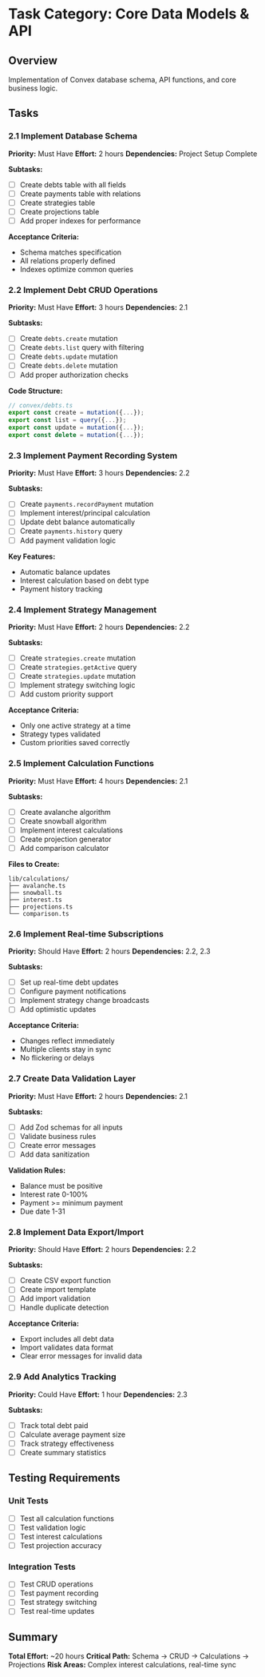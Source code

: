 # Task Category: Core Data Models & API

## Overview

Implementation of Convex database schema, API functions, and core business logic.

## Tasks

### 2.1 Implement Database Schema

**Priority:** Must Have
**Effort:** 2 hours
**Dependencies:** Project Setup Complete

**Subtasks:**

- [ ] Create debts table with all fields
- [ ] Create payments table with relations
- [ ] Create strategies table
- [ ] Create projections table
- [ ] Add proper indexes for performance

**Acceptance Criteria:**

- Schema matches specification
- All relations properly defined
- Indexes optimize common queries

### 2.2 Implement Debt CRUD Operations

**Priority:** Must Have
**Effort:** 3 hours
**Dependencies:** 2.1

**Subtasks:**

- [ ] Create `debts.create` mutation
- [ ] Create `debts.list` query with filtering
- [ ] Create `debts.update` mutation
- [ ] Create `debts.delete` mutation
- [ ] Add proper authorization checks

**Code Structure:**

```typescript
// convex/debts.ts
export const create = mutation({...});
export const list = query({...});
export const update = mutation({...});
export const delete = mutation({...});
```

### 2.3 Implement Payment Recording System

**Priority:** Must Have
**Effort:** 3 hours
**Dependencies:** 2.2

**Subtasks:**

- [ ] Create `payments.recordPayment` mutation
- [ ] Implement interest/principal calculation
- [ ] Update debt balance automatically
- [ ] Create `payments.history` query
- [ ] Add payment validation logic

**Key Features:**

- Automatic balance updates
- Interest calculation based on debt type
- Payment history tracking

### 2.4 Implement Strategy Management

**Priority:** Must Have
**Effort:** 2 hours
**Dependencies:** 2.2

**Subtasks:**

- [ ] Create `strategies.create` mutation
- [ ] Create `strategies.getActive` query
- [ ] Create `strategies.update` mutation
- [ ] Implement strategy switching logic
- [ ] Add custom priority support

**Acceptance Criteria:**

- Only one active strategy at a time
- Strategy types validated
- Custom priorities saved correctly

### 2.5 Implement Calculation Functions

**Priority:** Must Have
**Effort:** 4 hours
**Dependencies:** 2.1

**Subtasks:**

- [ ] Create avalanche algorithm
- [ ] Create snowball algorithm
- [ ] Implement interest calculations
- [ ] Create projection generator
- [ ] Add comparison calculator

**Files to Create:**

```
lib/calculations/
├── avalanche.ts
├── snowball.ts
├── interest.ts
├── projections.ts
└── comparison.ts
```

### 2.6 Implement Real-time Subscriptions

**Priority:** Should Have
**Effort:** 2 hours
**Dependencies:** 2.2, 2.3

**Subtasks:**

- [ ] Set up real-time debt updates
- [ ] Configure payment notifications
- [ ] Implement strategy change broadcasts
- [ ] Add optimistic updates

**Acceptance Criteria:**

- Changes reflect immediately
- Multiple clients stay in sync
- No flickering or delays

### 2.7 Create Data Validation Layer

**Priority:** Must Have
**Effort:** 2 hours
**Dependencies:** 2.1

**Subtasks:**

- [ ] Add Zod schemas for all inputs
- [ ] Validate business rules
- [ ] Create error messages
- [ ] Add data sanitization

**Validation Rules:**

- Balance must be positive
- Interest rate 0-100%
- Payment >= minimum payment
- Due date 1-31

### 2.8 Implement Data Export/Import

**Priority:** Should Have
**Effort:** 2 hours
**Dependencies:** 2.2

**Subtasks:**

- [ ] Create CSV export function
- [ ] Create import template
- [ ] Add import validation
- [ ] Handle duplicate detection

**Acceptance Criteria:**

- Export includes all debt data
- Import validates data format
- Clear error messages for invalid data

### 2.9 Add Analytics Tracking

**Priority:** Could Have
**Effort:** 1 hour
**Dependencies:** 2.3

**Subtasks:**

- [ ] Track total debt paid
- [ ] Calculate average payment size
- [ ] Track strategy effectiveness
- [ ] Create summary statistics

## Testing Requirements

### Unit Tests

- [ ] Test all calculation functions
- [ ] Test validation logic
- [ ] Test interest calculations
- [ ] Test projection accuracy

### Integration Tests

- [ ] Test CRUD operations
- [ ] Test payment recording
- [ ] Test strategy switching
- [ ] Test real-time updates

## Summary

**Total Effort:** ~20 hours
**Critical Path:** Schema → CRUD → Calculations → Projections
**Risk Areas:** Complex interest calculations, real-time sync
